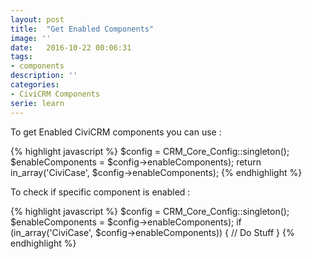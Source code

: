 ```yaml
---
layout: post
title:  "Get Enabled Components"
image: ''
date:   2016-10-22 00:06:31
tags:
- components
description: ''
categories:
- CiviCRM Components
serie: learn
---
```


To get Enabled CiviCRM components you can use :

{% highlight javascript %}
$config = CRM_Core_Config::singleton();
$enableComponents = $config->enableComponents);
return in_array('CiviCase', $config->enableComponents);
{% endhighlight %}


To check if specific component is enabled :

{% highlight javascript %}
$config = CRM_Core_Config::singleton();
$enableComponents = $config->enableComponents);
if (in_array('CiviCase', $config->enableComponents)) {
  // Do Stuff
}
{% endhighlight %}